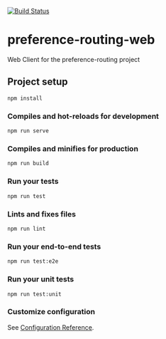 [![Build Status](https://travis-ci.org/sinpat/preference-routing-web.svg?branch=master)](https://travis-ci.org/sinpat/preference-routing-web)

# preference-routing-web

Web Client for the preference-routing project

## Project setup
```
npm install
```

### Compiles and hot-reloads for development
```
npm run serve
```

### Compiles and minifies for production
```
npm run build
```

### Run your tests
```
npm run test
```

### Lints and fixes files
```
npm run lint
```

### Run your end-to-end tests
```
npm run test:e2e
```

### Run your unit tests
```
npm run test:unit
```

### Customize configuration
See [Configuration Reference](https://cli.vuejs.org/config/).
